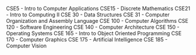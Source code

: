 CSE5 - Intro to Computer Applications
CSE15 - Discrete Mathematics
CSE21 - Intro to Computing II
CSE 30 - Data Structures
CSE 31 - Computer Organization and Assembly Language
CSE 100 - Computer Algorithms
CSE 120 - Software Engineering
CSE 140 - Computer Architecture
CSE 150 - Operating Systems
CSE 165 - Intro to Object Oriented Programming 
CSE 170 - Computer Graphics
CSE 175 - Artificial Intelligence
CSE 185 - Computer Vision
